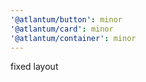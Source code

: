 ```yaml
---
'@atlantum/button': minor
'@atlantum/card': minor
'@atlantum/container': minor
---
```


fixed layout

